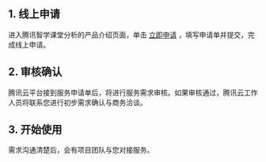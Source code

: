 
## 1. 线上申请
进入腾讯智学课堂分析的产品介绍页面，单击 [立即申请](https://cloud.tencent.com/apply/p/vcfx8zavp7i) ，填写申请单并提交，完成线上申请。

## 2. 审核确认
腾讯云平台接到服务申请单后，将进行服务需求审核。如果审核通过，腾讯云工作人员将联系您进行初步需求确认与商务洽谈。

## 3. 开始使用
需求沟通清楚后，会有项目团队与您对接服务。

